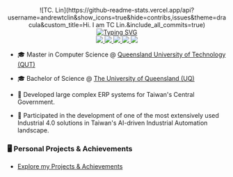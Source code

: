<p align="center">
![TC. Lin](https://github-readme-stats.vercel.app/api?username=andrewtclin&show_icons=true&hide=contribs,issues&theme=dracula&custom_title=Hi.&nbsp;I&nbsp;am&nbsp;TC&nbsp;Lin.&include_all_commits=true)
<br />
<a href="https://github.com/drkostas">
    <img src="https://readme-typing-svg.demolab.com?font=Belanosima&size=18&duration=2000&pause=100&multiline=true&repeat=false&color=000000C2&weight=900&width=500&height=80&lines=Ta-Chun(TC)+Lin;Software&nbsp;Engineering+%7C+Machine&nbsp;Learning" alt="Typing SVG" />
</a>
<br/>

<a href="https://tclin.jastudio-tech.com/">
    <img src="https://img.shields.io/badge/Website-Personal&nbsp;Page-red?style=flat-square">
</a>  
<a href="https://jastudio-tech.com/">
    <img src="https://img.shields.io/badge/Website-JAStudio&nbsp;Technology&nbsp;-red?style=flat-square">
</a>  
<a href="https://www.linkedin.com/in/andrewtclin/">
    <img src="https://img.shields.io/badge/-Linkedin-blue?style=flat-square&logo=linkedin">
</a>
<a href="https://tclin.jastudio-tech.com/static/media/cv.9a1cf81b5425251f13ea.pdf">
    <img src="https://img.shields.io/badge/PDF-CV-red?style=flat-square&logo=adobe">
</a>  
<a href="mailto:chuntcdj@gmail.com">
    <img src="https://img.shields.io/badge/-Email-red?style=flat-square&logo=gmail&logoColor=white">
</a>

</p>

* 🎓 Master in Computer Science @ [Queensland University of Technology (QUT)](https://www.qut.edu.au/)

* 🎓 Bachelor of Science @ [The University of Queensland (UQ)](https://www.uq.edu.au/)

* 💼 Developed large complex ERP systems for Taiwan&apos;s Central Government.

* 💼 Participated in the development of one of the most extensively used Industrial 4.0 solutions in Taiwan&apos;s AI-driven Industrial Automation landscape.

### 🖥️ Personal Projects & Achievements
* [Explore my Projects & Achievements](https://tclin.jastudio-tech.com/#portfolio)

